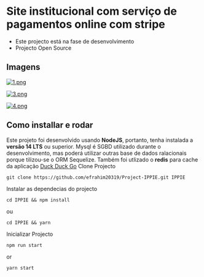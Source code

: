 # Site institucional com serviço de pagamentos online com stripe

- Este projecto está na fase de desenvolvimento
- Projecto Open Source

## Imagens
[![1.png](https://i.postimg.cc/KjNYRk2d/1.png)](https://postimg.cc/H8rmNLj2)

[![3.png](https://i.postimg.cc/zX4f3rZD/3.png)](https://postimg.cc/ZCFmDX5X)

[![4.png](https://i.postimg.cc/85Y2wTbj/4.png)](https://postimg.cc/0MpXyRFs)


## Como installar e rodar
Este projeto foi desenvolvido usando **NodeJS**, portanto, tenha instalada a **versão 14 LTS** ou superior. Mysql é SGBD utilizado durante o desenvolvimento, mas poderá utilizar outras base de dados ralacionais porque tilizou-se o ORM Sequelize. Também foi utlizado o **redis** para cache da aplicação [Duck Duck Go](https://duckduckgo.com)
Clone Projecto

```
git clone https://github.com/efrahim20319/Project-IPPIE.git IPPIE
```
Instalar as dependecias do projecto
```
cd IPPIE && npm install
```
ou
```
cd IPPIE && yarn
```

Inicializar Projecto
```
npm run start
```
or
```
yarn start
```
